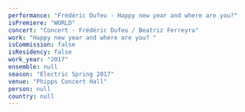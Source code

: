 ```yaml
---
performance: "Frédéric Dufeu - Happy new year and where are you?"
isPremiere: "WORLD"
concert: "Concert - Frédéric Dufeu / Beatriz Ferreyra"
work: "Happy new year and where are you? "
isCommission: false
isResidency: false
work_year: "2017"
ensemble: null
season: "Electric Spring 2017"
venue: "Phipps Concert Hall"
person: null
country: null
---
```


